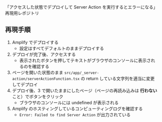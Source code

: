 「アクセスした状態でデプロイして Server Action を実行するとエラーになる」再現用レポジトリ

## 再現手順
1. Amplify でデプロイする
   - 設定はすべてデフォルトのままデプロイする
2. デプロイが完了後、アクセスする
   - 表示されたボタンを押してテキストがブラウザのコンソールに表示されるのを確認する
3. ページを開いた状態のまま `src/app/_server-action/serverActionFunction.tsx` の return している文字列を適当に変更してデプロイ
4. デプロイ後、3 で開いたままにしたページ（ページの再読み込みは **行わない** こと）でボタンをクリック
   - ブラウザのコンソールには undefined が表示される
5. Amplify のホスティングしているコンピューティングログを確認する
   - `Error: Failed to find Server Action` が出力されている
